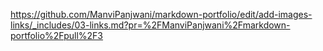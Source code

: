 https://github.com/ManviPanjwani/markdown-portfolio/edit/add-images-links/_includes/03-links.md?pr=%2FManviPanjwani%2Fmarkdown-portfolio%2Fpull%2F3

